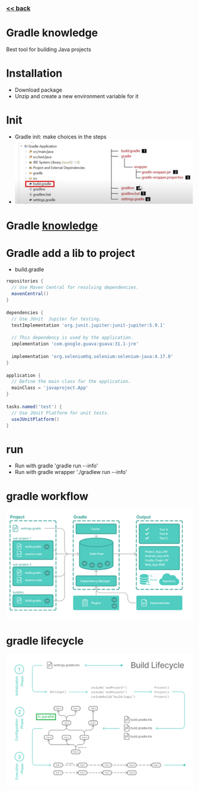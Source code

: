 ###  [<< back](./index.md)
# Gradle knowledge
Best tool for building Java projects
# Installation
  - Download package
  - Unzip and create a new environment variable for it
# Init
  - Gradle init: make choices in the steps
  - ![Build structure](./images/GradleBuildStructure.jpg)
# Gradle [knowledge](https://docs.gradle.org/8.5/userguide/userguide.html)

# Gradle add a lib to project
  - build.gradle

  ```groovy
  repositories {
    // Use Maven Central for resolving dependencies.
    mavenCentral()
  }

  dependencies {
    // Use JUnit  Jupiter for testing.
    testImplementation 'org.junit.jupiter:junit-jupiter:5.9.1'

    // This dependency is used by the application.
    implementation 'com.google.guava:guava:31.1-jre'

    implementation 'org.seleniumhq.selenium:selenium-java:4.17.0'   
  }

  application {
    // Define the main class for the application.
    mainClass = 'javaproject.App'
  }

  tasks.named('test') {
    // Use JUnit Platform for unit tests.
    useJUnitPlatform()
  }
  ```
# run
  - Run with gradle 'gradle run --info'
  - Run with gradle wrapper './gradlew run --info'

# gradle workflow
  ![workflow](./images/gradleworkflow.png)

# gradle lifecycle
  ![lifecycle](./images/gradlelifecycle.png)